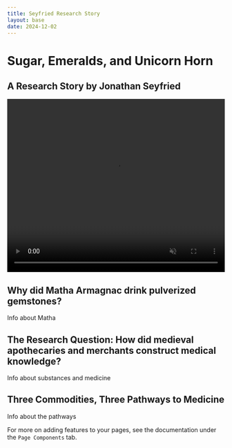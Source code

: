 ```yaml
---
title: Seyfried Research Story
layout: base
date: 2024-12-02
---
```



# Sugar, Emeralds, and Unicorn Horn
## A Research Story by Jonathan Seyfried

<div class="jumbotron" style="position: relative; overflow: hidden; height: 400px;">
  <video id="heroVideo" 
         autoplay 
         muted 
         loop 
         playsinline 
         style="width: 100%; height: 100%; object-fit: cover;">
    <source src="assets/sugar-emeralds-unicorn.mp4" type="video/mp4">
  </video>
  <div class="jumbotron-overlay">
    <!-- Sugar Emeralds and Unicorn Horn -->
  </div>
</div>

<script>
window.addEventListener('scroll', function() {
  var video = document.getElementById('heroVideo');
  // Pause video if page is scrolled down, play if at top
  if (window.scrollY > 10) {
    video.pause();
  } else {
    video.play();
  }
});
</script>


## Why did Matha Armagnac drink pulverized gemstones?
Info about Matha

## The Research Question: How did medieval apothecaries and merchants construct medical knowledge?
Info about substances and medicine

## Three Commodities, Three Pathways to Medicine
Info about the pathways

For more on adding features to your pages, see the documentation under the `Page Components` tab.
